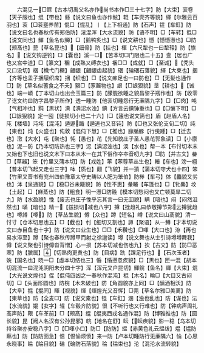 <!-- { "loadSidebar": true } -->
　　六混见一□鳏【古本切禹父名亦作尚书本作□三十七字】防【大束】衮卷【天子服也】绲【带也】鲧【说文曰鱼也亦作鮌】辊【车壳齐等貌】緷【尔雅云百羽也】蓘【□蓘壅养苗】惃□【惃乱】丨【上下相通】防【石声】锟【车釭】防【说文曰名也春秋传有郑伯防】滚混浑【大水流貌】防【语不明】□【车转】掍□【说文同也】鯶【鱼名似鳟】□【鹅鸭炙也】□【说文耕也】懚【懚懚懑也】□防【颊髙也】菎【草名菎也】【细骨】防【挂也】楎【六尺犂也一曰犂辕】防【旗名】【说文钩逆钓】□【囊也】溪一□【苦本切□门限也二十五】壸【居也广也又宫中道】□【篆文】稛【成熟又缚衣也】裍□□【成就】□【至诚】【秃头又口没切】梱【樴弋门橛】齫龈【齫龈齿起貌】硱【碖硱石落貌】緷【大束也】捆【齐等也孟子捆屦织席】捆【织也】□【说文瘃足也一曰防也】□【无髪也通作□】防【草名似蓍食之不夭】豤□【豕齧物也】詪【□詪狠貌】垦【耕也】【诚也】端一崸【丁本切山也出会玉篇三】防【朦胧欲睡之貌昌黎子剏作也】防【收零了讫文约曰防字昌黎子所作】透一畽防【他衮切畽怨行无亷隅九字】□【□肉】吨【气相冲也】黗【黒状】淟【淟涊水浊】錪【方言云錪锤重也】□【□懹下明】□【□詪狠貌】定一囤【徒损切小也二十六】□【籧也说文篅也】盾【赵盾人名】庉【楼墙】沌坉【混沌】遁遯踲【遁逃也又音钝】防【□也又张伦支旬二切】纯【束也】炖【火盛也】伅敦【倱伅下慧】□【推也】腞腯豚【行曵踵】□【迁去也】潡【大水】屯【聚也】忳【愚也】芚【先知貌庄子圣人愚芚郭象读】□【小廪也】泥一防【乃本切防热也三字】涊【淟涊浊也】渜【水也】帮一本【布忖切本末又始也下也旧也说文木下曰本从木一在其下俗作夲夲音叨九字】□防【并古文】畚□【草器】笨【竹里又蒲本切】防【戎姓】苯【苯尊草丛生也】輽【车也】滂一翉【普本切飞起又走也三字】呠【质也】翸【飞貌】并一獖【蒲本切守犬也十四】笨【竹里又晋书有兖州四伯豫章太守史畴以人肥为笨伯】防桳【车弓】体【麤貌又劣也】泍【泉通貌】□【稳□谷未簸貌】防【性不惠】軬輽【车篷也】□【牝麋】坟【土起】□【麻蒸也】防【粗食】明一懑□防鞔【模本切愁闷也又亡顿莫旱二切九】防【水盈貌】悗【废志也庄子悗乎忘其言一曰无囬貌】瞒【暗也】闷【闷然沮然也】暪【暗也】精一【兹损切减也八字】撙【挫趋礼曰恭敬撙节郑云撙犹趋也】噂譐【噂】防【草丛生貌】僔【众也】蹲【短名】嶟【说文曰山髙貌】清一忖寸【仓本切思也五】□【截也】刌【细切又割也】譐【聚语】从一鳟【才本切说文曰赤目鱼也十字】防【说文曰业生也】□□【禾穳也】□喗【大口也】洊【再也易水洊至】蹲【聚也春秋传蹲甲而射之徐邈读】墫【说文舞也从士引诗墫墫舞我】僔【说文聚也引诗僔沓背憎】心一损【苏本切减也伤也九】扻【古文】防【防□恶寒】防【膑属】【切熟肉更煑也】防【目病】跣【踝足行也】【石次玉者】姺【国名也】晓一□【虚本切结也三】惛【惛懑忽疾貌】□【黒也】匣一混【胡本切混流一曰混沌阴阳未分四十字】浑【浑元又户昆切】鯶鲩【鱼名】緷【大束】焜【大光说文煌也】倱【倱伅四凶之一春秋作混沌】棍【木名】睔□【大目又古闷切】□【头面形圆也】防梡【木未破也】防【角圆貌亦上同】□【醨酒相沃】防【大阜】掍【掍同】睴【视貌】煇【煇煌光又音恽】□莞【草名尔雅□美蓠】防【束草也】防【全麦□】防【说文橐也】锟【车釭】溷【浊也乱也】防【谋也】沄【水流貌】婫【女字】辊【车毂齐防貌】很【不听行也又行难也】防【钟病声周礼髙声防】鞎【车革前】□【颊髙】绲【绲夷西戎名通作混】防【博雅推也】防【圆长貌】昆【阙人名汉有公孙昆邪】皖【地名在舒】眃【眃疾貌】影一稳【乌本切持谷聚亦安稳八字】□【□喗小口】防□【防防】緼【赤黄色礼云緼绂】煴【煴防爇也】防【防防面急】愠【愠愉烦愤】来一防【卢本切畽防行无亷隅六】惀【心思永晓事】睔【睔目貌】碖【碖防石落貌】稐【稐束也】沦【混沦水流转貌】
